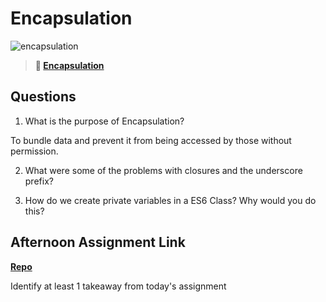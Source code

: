 # Encapsulation

![encapsulation](https://bcw.blob.core.windows.net/public/img/journals/5838157482080222)

> **📖 [Encapsulation](https://codeworksacademy.com/fs-student-guide/resources/wk3/02-Encapsulation)**

## Questions

1. What is the purpose of Encapsulation?

To bundle data and prevent it from being accessed by those without permission.

2. What were some of the problems with closures and the underscore prefix?



3. How do we create private variables in a ES6 Class? Why would you do this?



## Afternoon Assignment Link

**[Repo](https://github.com/Ethan-Johnson17/vending-machine-challenge)**

Identify at least 1 takeaway from today's assignment
